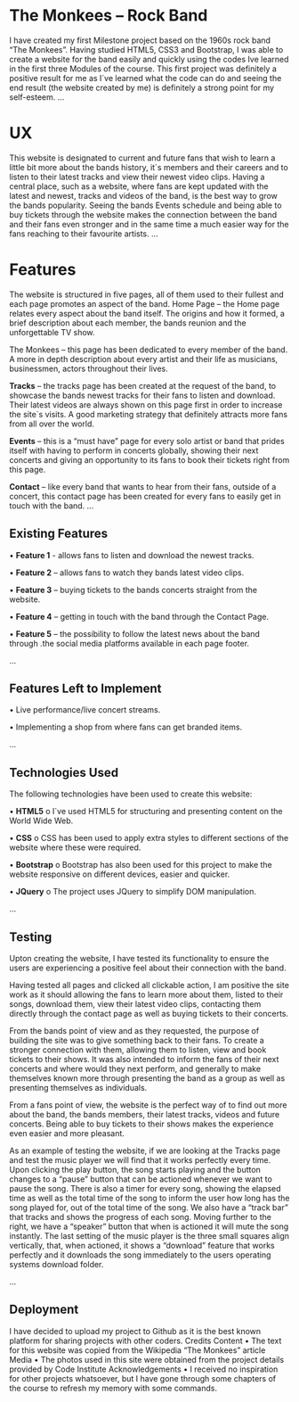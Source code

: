# The Monkees – Rock Band

I have created my first Milestone project based on the 1960s rock band “The Monkees”. Having studied HTML5, CSS3 and Bootstrap, I was able to create a website for the band easily and quickly using the codes Ive learned in the first three Modules of the course. This first project was definitely a positive result for me as I`ve learned what the code can do and seeing the end result (the website created by me) is definitely a strong point for my self-esteem.
...


# UX

This website is designated to current and future fans that wish to learn a little bit more about the bands history, it`s members and their careers and to listen to their latest tracks and view their newest video clips. Having a central place, such as a website, where fans are kept updated with the latest and newest, tracks and videos of the band, is the best way to grow the bands popularity. Seeing the bands Events schedule and being able to buy tickets through the website makes the connection between the band and their fans even stronger and in the same time a much easier way for the fans reaching to their favourite artists.
...


# Features

The website is structured in five pages, all of them used to their fullest and each page promotes an aspect of the band. Home Page – the Home page relates every aspect about the band itself. The origins and how it formed, a brief description about each member, the bands reunion and the unforgettable TV show.

The Monkees – this page has been dedicated to every member of the band. A more in depth description about every artist and their life as musicians, businessmen, actors throughout their lives.

**Tracks** – the tracks page has been created at the request of the band, to showcase the bands newest tracks for their fans to listen and download. Their latest videos are always shown on this page first in order to increase the site`s visits. A good marketing strategy that definitely attracts more fans from all over the world.

**Events** – this is a “must have” page for every solo artist or band that prides itself with having to perform in concerts globally, showing their next concerts and giving an opportunity to its fans to book their tickets right from this page.

**Contact** – like every band that wants to hear from their fans, outside of a concert, this contact page has been created for every fans to easily get in touch with the band.
...


## Existing Features

•	**Feature 1** - allows fans to listen and download the newest tracks.

•	**Feature 2** – allows fans to watch they bands latest video clips.

•	**Feature 3** – buying tickets to the bands concerts straight from the website.

•	**Feature 4** – getting in touch with the band through the Contact Page.

•	**Feature 5** – the possibility to follow the latest news about the band through .the social media platforms available in each page footer.

...


## Features Left to Implement

•	Live performance/live concert streams.

•	Implementing a shop from where fans can get branded items.

...


## Technologies Used

The following technologies have been used to create this website:

•	**HTML5** o	I`ve used HTML5 for structuring and presenting content on the World Wide Web.

•	**CSS** o	CSS has been used to apply extra styles to different sections of the website where these were required.

•	**Bootstrap** o	Bootstrap has also been used for this project to make the website responsive on different devices, easier and quicker.

•	**JQuery** o	The project uses JQuery to simplify DOM manipulation.

...


## Testing

Upton creating the website, I have tested its functionality to ensure the users are experiencing a positive feel about their connection with the band.

Having tested all pages and clicked all clickable action, I am positive the site work as it should allowing the fans to learn more about them, listed to their songs, download them, view their latest video clips, contacting them directly through the contact page as well as buying tickets to their concerts.

From the bands point of view and as they requested, the purpose of building the site was to give something back to their fans. To create a stronger connection with them, allowing them to listen, view and book tickets to their shows. It was also intended to inform the fans of their next concerts and where would they next perform, and generally to make themselves known more through presenting the band as a group as well as presenting themselves as individuals.

From a fans point of view, the website is the perfect way of to find out more about the band, the bands members, their latest tracks, videos and future concerts. Being able to buy tickets to their shows makes the experience even easier and more pleasant.

As an example of testing the website, if we are looking at the Tracks page and test the music player we will find that it works perfectly every time. Upon clicking the play button, the song starts playing and the button changes to a “pause” button that can be actioned whenever we want to pause the song. There is also a timer for every song, showing the elapsed time as well as the total time of the song to inform the user how long has the song played for, out of the total time of the song. We also have a “track bar” that tracks and shows the progress of each song. Moving further to the right, we have a “speaker” button that when is actioned it will mute the song instantly. The last setting of the music player is the three small squares align vertically, that, when actioned, it shows a “download” feature that works perfectly and it downloads the song immediately to the users operating systems download folder.

...


## Deployment

I have decided to upload my project to Github as it is the best known platform for sharing projects with other coders. Credits Content •	The text for this website was copied from the Wikipedia “The Monkees” article Media •	The photos used in this site were obtained from the project details provided by Code Institute Acknowledgements •	I received no inspiration for other projects whatsoever, but I have gone through some chapters of the course to refresh my memory with some commands.
